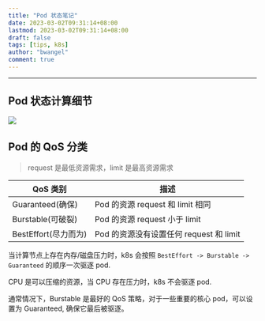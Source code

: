 ```yaml
---
title: "Pod 状态笔记"
date: 2023-03-02T09:31:14+08:00
lastmod: 2023-03-02T09:31:14+08:00
draft: false
tags: [tips, k8s]
author: "bwangel"
comment: true
---
```


---

## Pod 状态计算细节

![](https://passage-1253400711.cos.ap-beijing.myqcloud.com/2023-03-02-093104.png)

## Pod 的 QoS 分类

> request 是最低资源需求，limit 是最高资源需求

QoS 类别|描述
---|---
Guaranteed(确保)|Pod 的资源 request 和 limit 相同
Burstable(可破裂)| Pod 的资源 request 小于 limit
BestEffort(尽力而为)| Pod 的资源没有设置任何 request 和 limit

当计算节点上存在内存/磁盘压力时，k8s 会按照 `BestEffort -> Burstable -> Guaranteed` 的顺序一次驱逐 pod.

CPU 是可以压缩的资源，当 CPU 存在压力时，k8s 不会驱逐 pod.

通常情况下，Burstable 是最好的 QoS 策略，对于一些重要的核心 pod，可以设置为 Guaranteed, 确保它最后被驱逐。
